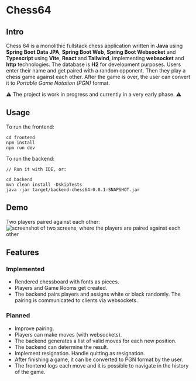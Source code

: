 # Chess64

## Intro
Chess 64 is a monolithic fullstack chess application written in **Java** using **Spring Boot Data JPA**, **Spring Boot Web**, **Spring Boot Websocket** and **Typescript** using **Vite**, **React** and **Tailwind**, implementing **websocket** and **http** technologies. The database is **H2** for development purposes. Users enter their name and get paired with a random opponent. Then they play a chess game against each other. After the game is over, the user can convert it to *Portable Game Notation (PGN)* format.

⚠️ The project is work in progress and currently in a very early phase. ⚠️

## Usage
To run the frontend: 
```
cd frontend
npm install
npm run dev
```

To run the backend:
```
// Run it with IDE, or:

cd backend
mvn clean install -DskipTests
java -jar target/backend-chess64-0.0.1-SNAPSHOT.jar
```

## Demo
Two players paired against each other:
![screenshot of two screens, where the players are paired against each other](https://i.imgur.com/1s6tVCr.png)

## Features

### Implemented
- Rendered chessboard with fonts as pieces.
- Players and Game Rooms get created.
- The backend pairs players and assigns white or black randomly. The pairing is communicated to clients via websockets.

### Planned
- Improve pairing.
- Players can make moves (with websockets).
- The backend generates a list of valid moves for each new position.
- The backend can determine the result.
- Implement resignation. Handle quitting as resignation.
- After finishing a game, it can be converted to PGN format by the user.
- The frontend logs each move and it is possible to navigate in the history of the game.
